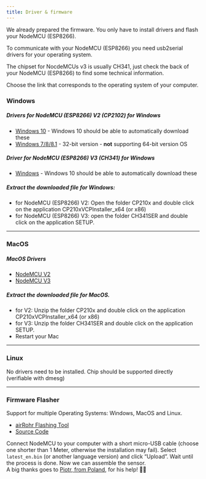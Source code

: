 ```yaml
---
title: Driver & firmware
---
```


We already prepared the firmware. You only have to install drivers and flash your NodeMCU (ESP8266). 

To communicate with your NodeMCU (ESP8266) you need usb2serial drivers for your operating system. 

The chipset for NocdeMCUs v3 is usually CH341, just check the back of your NodeMCU (ESP8266) to find some technical information. 

Choose the link that corresponds to the operating system of your computer.

### Windows

##### Drivers for NodeMCU (ESP8266) V2 (CP2102) for Windows
* [Windows 10](https://www.silabs.com/documents/public/software/CP210x_Universal_Windows_Driver.zip) - Windows 10 should be able to automatically download these
* [Windows 7/8/8.1](https://www.silabs.com/documents/public/software/CP210x_Windows_Drivers.zip) - 32-bit version - **not** supporting 64-bit version OS

##### Driver for NodeMCU (ESP8266) V3 (CH341) for Windows
* [Windows](http://www.wch.cn/downloads/file/5.html) - Windows 10 should be able to automatically download these

##### Extract the downloaded file for Windows:
* for NodeMCU (ESP8266) V2: Open the folder CP210x and double click on the application CP210xVCPInstaller_x64 (or x86)
* for NodeMCU (ESP8266) V3: open the folder CH341SER and double click on the application SETUP.

---

### MacOS

#####  MacOS Drivers
* [NodeMCU V2](https://www.silabs.com/documents/public/software/Mac_OSX_VCP_Driver.zip )
* [NodeMCU V3](http://www.wch.cn/downloads/file/178.html) 

#####  Extract the downloaded file for MacOS.
* for V2: Unzip the folder CP210x and double click on the application CP210xVCPInstaller_x64 (or x86)
* for V3: Unzip the folder CH341SER and double click on the application SETUP.
* Restart your Mac

---

### Linux
No drivers need to be installed. Chip should be supported directly (verifiable with dmesg)

---
### Firmware Flasher 
Support for multiple Operating Systems: Windows, MacOS and Linux.

* [airRohr Flashing Tool](http://firmware.sensor.community/airrohr/flashing-tool/)
* [Source Code](https://github.com/opendata-stuttgart/airrohr-firmware-flasher)

Connect NodeMCU to your computer with a short micro-USB cable (choose one shorter than 1 Meter, otherwise the installation may fail). Select `latest_en.bin` (or another language version) and click “Upload”.
Wait until the process is done. Now we can assemble the sensor.
<br>
A big thanks goes to [Piotr, from Poland](https://dropbox.inf.re/), for his help! 🙋‍♂️ 

